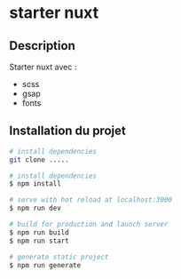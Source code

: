 # starter nuxt

## Description

Starter nuxt avec :
- scss
- gsap
- fonts
## Installation du projet 

```bash
# install dependencies
git clone .....

# install dependencies
$ npm install

# serve with hot reload at localhost:3000
$ npm run dev

# build for production and launch server
$ npm run build
$ npm run start

# generate static project
$ npm run generate
```

